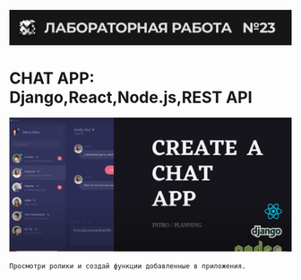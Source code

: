 ![alt MATE Programming Lab](https://github.com/MATE-Programming/Lab_logo/blob/main/lab_23.svg?raw=true)
# CHAT APP: Django,React,Node.js,REST API


![alt MATE Programming Lab](https://github.com/MATE-Programming/Lab_logo/blob/main/Chatapp/1.png?raw=true)

    Просмотри ролики и создай функции добавленные в приложения.
